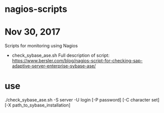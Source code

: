 # nagios-scripts
# Nov 30, 2017
Scripts for monitoring using Nagios

* check_sybase_ase.sh
Full description of script:
https://www.bersler.com/blog/nagios-script-for-checking-sap-adaptive-server-enterprise-sybase-ase/

# use
./check_sybase_ase.sh -S server -U login [-P password] [-C character set] [-X path_to_sybase_installation]